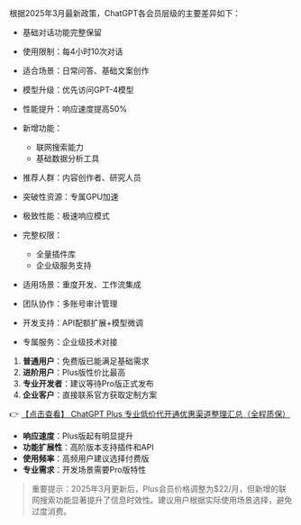 

根据2025年3月最新政策，ChatGPT各会员层级的主要差异如下：

- 基础对话功能完整保留
- 使用限制：每4小时10次对话
- 适合场景：日常问答、基础文案创作

- 模型升级：优先访问GPT-4模型
- 性能提升：响应速度提高50%
- 新增功能：
  - 联网搜索能力
  - 基础数据分析工具
- 推荐人群：内容创作者、研究人员

- 突破性资源：专属GPU加速
- 极致性能：极速响应模式
- 完整权限：
  - 全量插件库
  - 企业级服务支持
- 适用场景：重度开发、工作流集成

- 团队协作：多账号审计管理
- 开发支持：API配额扩展+模型微调
- 专属服务：企业级技术对接


1. **普通用户**：免费版已能满足基础需求
2. **进阶用户**：Plus版性价比最高
3. **专业开发者**：建议等待Pro版正式发布
4. **企业客户**：直接联系官方获取定制方案

👉 [【点击查看】 ChatGPT Plus 专业低价代开通优惠渠道整理汇总（全程质保）](https://bit.ly/DaiKai)


- **响应速度**：Plus版起有明显提升
- **功能扩展性**：高阶版本支持插件和API
- **使用频率**：高频用户建议选择付费版
- **专业需求**：开发场景需要Pro版特性

> 重要提示：2025年3月更新后，Plus会员价格调整为$22/月，但新增的联网搜索功能显著提升了信息时效性。建议用户根据实际使用场景选择，避免过度消费。
